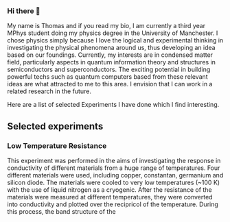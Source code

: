 ### Hi there 👋

My name is Thomas and if you read my bio, I am currently a third year MPhys student doing my physics degree in the University of Manchester. I chose physics simply because I love the logical and experimental thinking in investigating the physical phenomena around us, 
thus developing an idea based on our foundings.
Currently, my interests are in condensed matter field, particularly aspects in quantum information theory and structures in semiconductors and superconductors. The exciting potential in building powerful techs such as quantum computers based from these relevant ideas are what attracted to me to this area. I envision that I can work in a related research in the future.


Here are a list of selected Experiments I have done which I find interesting.
## Selected experiments

### Low Temperature Resistance

This experiment was performed in the aims of investigating the response in conductivity of different materials from a huge range of temperatures. Four different materials were used, including copper, constantan, germanium and silicon diode. The materials were cooled to very low temperatures (~100 K) with the use of liquid nitrogen as a cryogenic. After the resistance of the materials were measured at different temperatures, they were converted into conductivity and plotted over the recipricol of the temperature. During this process, the band structure of the  
<!--
**ThomasChanbawsu/ThomasChanBawsu** is a ✨ _special_ ✨ repository because its `README.md` (this file) appears on your GitHub profile.

Here are some ideas to get you started:

- 🔭 I’m currently working on ...
- 🌱 I’m currently learning ...
- 👯 I’m looking to collaborate on ...
- 🤔 I’m looking for help with ...
- 💬 Ask me about ...
- 📫 How to reach me: ...
- 😄 Pronouns: ...
- ⚡ Fun fact: ...
-->
